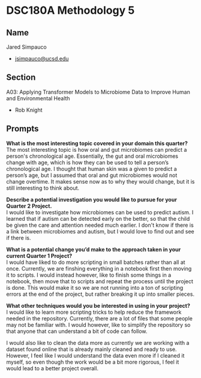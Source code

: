 # DSC180A Methodology 5

## Name
Jared Simpauco
- jsimpauco@ucsd.edu

## Section
A03: Applying Transformer Models to Microbiome Data to Improve Human and Environmental Health
- Rob Knight

## Prompts
**What is the most interesting topic covered in your domain this quarter?**  
The most interesting topic is how oral and gut microbiomes can predict a person's chronological age. Essentially, the gut and oral microbiomes change with age, which is how they can be used to tell a person’s chronological age. I thought that human skin was a given to predict a person’s age, but I assumed that oral and gut microbiomes would not change overtime. It makes sense now as to why they would change, but it is still interesting to think about.  
  
**Describe a potential investigation you would like to pursue for your Quarter 2 Project.**  
I would like to investigate how microbiomes can be used to predict autism. I learned that if autism can be detected early on the better, so that the child be given the care and attention needed much earlier. I don't know if there is a link between microbiomes and autism, but I would love to find out and see if there is.  
  
**What is a potential change you’d make to the approach taken in your current Quarter 1 Project?**  
I would have liked to do more scripting in small batches rather than all at once. Currently, we are finshing everything in a notebook first then moving it to scripts. I would instead however, like to finish some things in a notebook, then move that to scripts and repeat the process until the project is done. This would make it so we are not running into a ton of scripting errors at the end of the project, but rather breaking it up into smaller pieces.  
  
**What other techniques would you be interested in using in your project?**  
I would like to learn more scripting tricks to help reduce the framework needed in the repository. Currently, there are a lot of files that some people may not be familiar with. I would however, like to simplify the repository so that anyone that can understand a bit of code can follow.  
 
I would also like to clean the data more as currently we are working with a dataset found online that is already mainly cleaned and ready to use. However, I feel like I would understand the data even more if I cleaned it myself, so even though the work would be a bit more rigorous, I feel it would lead to a better project overall.
